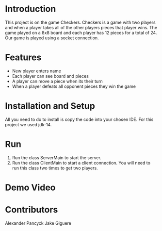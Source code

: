 <h1> Introduction</h1>
This project is on the game Checkers. Checkers is a game with two players and when a player takes all of the other players pieces that player wins. The game played on a 8x8 board
and each player has 12 pieces for a total of 24. Our game is played using a socket connection.
<h1> Features</h1>
<ul>
 <li>New player enters name</li>
 <li>Each player can see board and pieces</li>
 <li>A player can move a piece when its their turn</li>
 <li>When a player defeats all opponent pieces they win the game</li>
</ul>
<h1> Installation and Setup</h1>
All you need to do to install is copy the code into your chosen IDE. For this project we used jdk-14.
<h1> Run</h1>
<ol>
<li>Run the class ServerMain to start the server.</li>
<li>Run the class ClientMain to start a client connection. You will need to run this class two times to get two players.</li>
</ol>
<h1> Demo Video</h1>

<h1> Contributors</h1>
Alexander Pancyck
Jake Giguere
